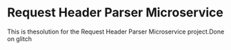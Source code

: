 # Request Header Parser Microservice

This is thesolution for the Request Header Parser Microservice project.Done on glitch
